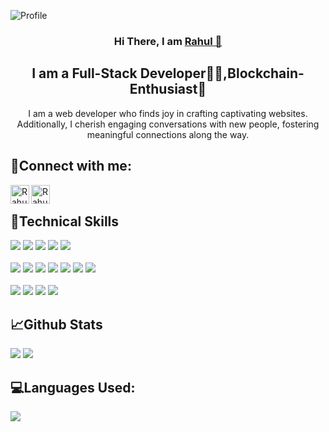 ![Profile](https://github.com/RahulSelvakumar/RahulSelvakumar/assets/112105461/25e26355-d4ce-44f9-adf9-ba1b6751fd77)
<h3 align="center">Hi There, I am <a href="https://www.linkedin.com/in/rahulselvakumar/">Rahul 👋</a></h3>
<h2 align="center">I am a Full-Stack Developer👨‍💻,Blockchain-Enthusiast🔗</h2>
<p align="center">I am a web developer who finds joy in crafting captivating websites. Additionally, I cherish engaging conversations with new people, fostering meaningful connections along the way.</p>
<h2>🤝Connect with me:</h3>
<a href="https://www.linkedin.com/in/rahulselvakumar/"><img align="left" src="https://img.icons8.com/?size=512&id=13930&format=png" alt="Rahul|LinkedIn" width="30px"/></a>
<a href="https://www.instagram.com/___.rxhulll.___/"><img align="left" src="https://img.icons8.com/?size=512&id=Xy10Jcu1L2Su&format=png" alt="Rahul|Instagram" width="30px"/></a>
<br>
<h2>💼Technical Skills</h3>
<div>
<img src="https://img.shields.io/badge/HTML5-E34F26?style=for-the-badge&logo=html5&logoColor=white">
<img src="https://img.shields.io/badge/CSS3-1572B6?style=for-the-badge&logo=css3&logoColor=white">
<img src="https://img.shields.io/badge/JavaScript-F7DF1E?style=for-the-badge&logo=javascript&logoColor=black">
<img src="https://img.shields.io/badge/Python-14354C?style=for-the-badge&logo=python&logoColor=white">
<img src="https://img.shields.io/badge/Java-ED8B00?style=for-the-badge&logo=openjdk&logoColor=white">
</div>
<br>
<div>
<img src="https://img.shields.io/badge/Node.js-43853D?style=for-the-badge&logo=node.js&logoColor=white">
<img src="https://img.shields.io/badge/Express.js-404D59?style=for-the-badge">
<img src="https://img.shields.io/badge/MongoDB-4EA94B?style=for-the-badge&logo=mongodb&logoColor=white">
<img src="https://img.shields.io/badge/React-20232A?style=for-the-badge&logo=react&logoColor=61DAFB">
<img src="https://img.shields.io/badge/React_Router-CA4245?style=for-the-badge&logo=react-router&logoColor=white">
<img src="https://img.shields.io/badge/Redux-593D88?style=for-the-badge&logo=redux&logoColor=white">
<img src="https://img.shields.io/badge/Bootstrap-563D7C?style=for-the-badge&logo=bootstrap&logoColor=white">
</div>
<br>
<div>
<img src="https://img.shields.io/badge/Visual_Studio_Code-0078D4?style=for-the-badge&logo=visual%20studio%20code&logoColor=white">
<img src="https://img.shields.io/badge/GIT-E44C30?style=for-the-badge&logo=git&logoColor=white">
<img src="https://img.shields.io/badge/Postman-FF6C37?style=for-the-badge&logo=postman&logoColor=white">
<img src="https://img.shields.io/badge/Figma-F24E1E?style=for-the-badge&logo=figma&logoColor=white">
</div>
<h2>📈Github Stats</h2>
<div display="inline">
<img src="https://streak-stats.demolab.com/?user=RahulSelvakumar&theme=dark">
<img src="https://github-readme-stats-git-masterrstaa-rickstaa.vercel.app/api?username=RahulSelvakumar&&show_icons=true&theme=dark">
</div>
<h2>💻Languages Used: </h2>
<img src="https://github-readme-stats-git-masterrstaa-rickstaa.vercel.app/api/top-langs/?username=RahulSelvakumar">




